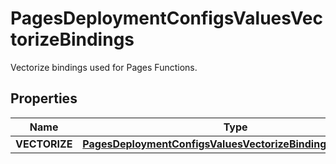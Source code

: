 

# PagesDeploymentConfigsValuesVectorizeBindings

Vectorize bindings used for Pages Functions.

## Properties

| Name | Type | Description | Notes |
|------------ | ------------- | ------------- | -------------|
|**VECTORIZE** | [**PagesDeploymentConfigsValuesVectorizeBindingsVECTORIZE**](PagesDeploymentConfigsValuesVectorizeBindingsVECTORIZE.md) |  |  [optional] |



